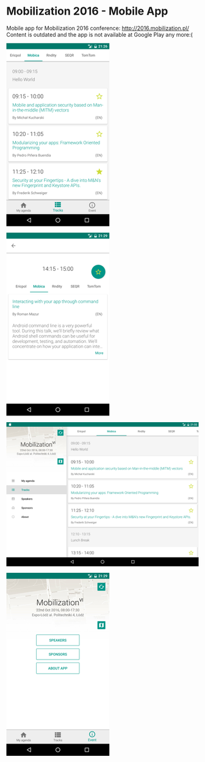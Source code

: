 # Mobilization 2016 - Mobile App
Mobile app for Mobilization 2016 conference: http://2016.mobilization.pl/
Content is outdated and the app is not available at Google Play any more:(

![](screens/agenda.png)

![](screens/same-slot.png)

![](screens/agenda-tablet.png)

![](screens/event.png)
